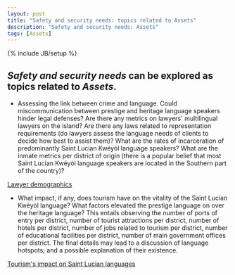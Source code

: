 ```yaml
---
layout: post
title: "Safety and security needs: topics related to Assets"
description: "Safety and security needs: Assets"
tags: [Assets]
---
```

{% include JB/setup %}


## __*Safety and security needs*__ can be explored as topics related to __*Assets*__.

+ Assessing the link between crime and language. Could miscommunication between prestige and heritage language speakers hinder legal defenses? Are there any metrics on lawyers' multilingual lawyers on the island? Are there any laws related to representation requirements (do lawyers assess the language needs of clients to decide how best to assist them)? What are the rates of incarceration of predominantly Saint Lucian Kwéyòl language speakers? What are the inmate metrics per district of origin (there is a popular belief that most Saint Lucian Kwéyòl language speakers are located in the Southern part of the country)?
 

[Lawyer demographics](https://llord1.github.io/2020/07/08/AssetsSLUlaw)

+ What impact, if any, does tourism have on the vitality of the Saint Lucian Kwéyòl language? What factors elevated the prestige language on over the heritage language? This entails observing the number of ports of entry per district, number of tourist attractions per district, number of hotels per district, number of jobs related to tourism per district, number of educational facilities per district, number of main government offices per district. The final details may lead to a discussion of language hotspots; and a possible explanation of their existence.


[Tourism's impact on Saint Lucian languages](https://llord1.github.io/2020/07/08/AssetsTourism)